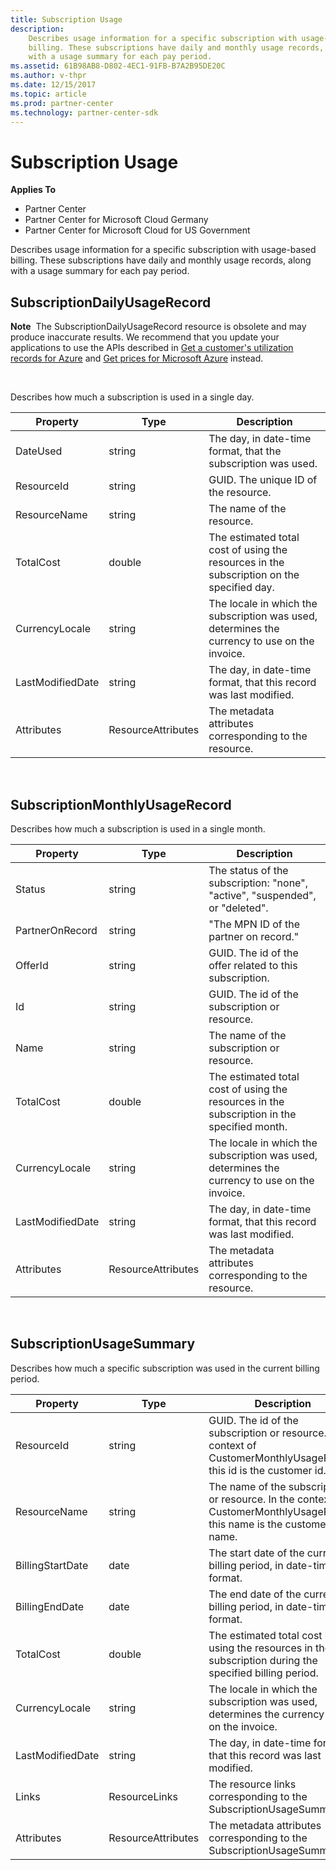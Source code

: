 ```yaml
---
title: Subscription Usage
description: 
    Describes usage information for a specific subscription with usage-based
    billing. These subscriptions have daily and monthly usage records, along
    with a usage summary for each pay period.
ms.assetid: 61B98AB8-D802-4EC1-91FB-B7A2B95DE20C
ms.author: v-thpr
ms.date: 12/15/2017
ms.topic: article
ms.prod: partner-center
ms.technology: partner-center-sdk
---
```


# Subscription Usage


<span class="sidebar_heading" style="font-weight: bold;">Applies
To</span>

-   Partner Center
-   Partner Center for Microsoft Cloud Germany
-   Partner Center for Microsoft Cloud for US Government

Describes usage information for a specific subscription with usage-based
billing. These subscriptions have daily and monthly usage records, along
with a usage summary for each pay period.

## <span id="SubscriptionDailyUsageRecord"></span><span id="subscriptiondailyusagerecord"></span><span id="SUBSCRIPTIONDAILYUSAGERECORD"></span>SubscriptionDailyUsageRecord


**Note**  The SubscriptionDailyUsageRecord resource is obsolete and may
produce inaccurate results. We recommend that you update your
applications to use the APIs described in [Get a customer's utilization
records for Azure](get-a-customer-s-utilization-record-for-azure.md)
and [Get prices for Microsoft Azure](get-prices-for-microsoft-azure.md)
instead.

 

Describes how much a subscription is used in a single day.

| Property         | Type               | Description                                                                                   |
|------------------|--------------------|-----------------------------------------------------------------------------------------------|
| DateUsed         | string             | The day, in date-time format, that the subscription was used.                                 |
| ResourceId       | string             | GUID. The unique ID of the resource.                                                          |
| ResourceName     | string             | The name of the resource.                                                                     |
| TotalCost        | double             | The estimated total cost of using the resources in the subscription on the specified day.     |
| CurrencyLocale   | string             | The locale in which the subscription was used, determines the currency to use on the invoice. |
| LastModifiedDate | string             | The day, in date-time format, that this record was last modified.                             |
| Attributes       | ResourceAttributes | The metadata attributes corresponding to the resource.                                        |

 

## <span id="SubscriptionMonthlyUsageRecord"></span><span id="subscriptionmonthlyusagerecord"></span><span id="SUBSCRIPTIONMONTHLYUSAGERECORD"></span>SubscriptionMonthlyUsageRecord


Describes how much a subscription is used in a single month.

| Property         | Type               | Description                                                                                   |
|------------------|--------------------|-----------------------------------------------------------------------------------------------|
| Status           | string             | The status of the subscription: "none", "active", "suspended", or "deleted".                  |
| PartnerOnRecord  | string             | "The MPN ID of the partner on record."                                                        |
| OfferId          | string             | GUID. The id of the offer related to this subscription.                                       |
| Id               | string             | GUID. The id of the subscription or resource.                                                 |
| Name             | string             | The name of the subscription or resource.                                                     |
| TotalCost        | double             | The estimated total cost of using the resources in the subscription in the specified month.   |
| CurrencyLocale   | string             | The locale in which the subscription was used, determines the currency to use on the invoice. |
| LastModifiedDate | string             | The day, in date-time format, that this record was last modified.                             |
| Attributes       | ResourceAttributes | The metadata attributes corresponding to the resource.                                        |

 

## <span id="SubscriptionUsageSummary"></span><span id="subscriptionusagesummary"></span><span id="SUBSCRIPTIONUSAGESUMMARY"></span>SubscriptionUsageSummary


Describes how much a specific subscription was used in the current
billing period.

| Property         | Type               | Description                                                                                                            |
|------------------|--------------------|------------------------------------------------------------------------------------------------------------------------|
| ResourceId       | string             | GUID. The id of the subscription or resource. In the context of CustomerMonthlyUsageRecord this id is the customer id. |
| ResourceName     | string             | The name of the subscription or resource. In the context of CustomerMonthlyUsageRecord this name is the customer name. |
| BillingStartDate | date               | The start date of the current billing period, in date-time format.                                                     |
| BillingEndDate   | date               | The end date of the current billing period, in date-time format.                                                       |
| TotalCost        | double             | The estimated total cost of using the resources in the subscription during the specified billing period.               |
| CurrencyLocale   | string             | The locale in which the subscription was used, determines the currency to use on the invoice.                          |
| LastModifiedDate | string             | The day, in date-time format, that this record was last modified.                                                      |
| Links            | ResourceLinks      | The resource links corresponding to the SubscriptionUsageSummary.                                                      |
| Attributes       | ResourceAttributes | The metadata attributes corresponding to the SubscriptionUsageSummary.                                                 |

 

 

 




